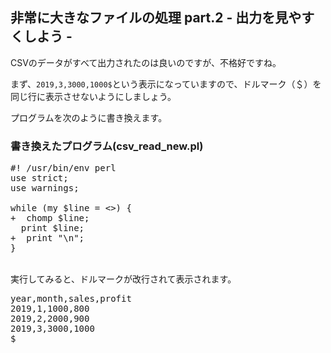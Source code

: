 <h2>非常に大きなファイルの処理 part.2 - 出力を見やすくしよう - </h2>

CSVのデータがすべて出力されたのは良いのですが、不格好ですね。

まず、`2019,3,3000,1000$`という表示になっていますので、ドルマーク（＄）を同じ行に表示させないようにしましょう。

プログラムを次のように書き換えます。

### 書き換えたプログラム(csv\_read\_new.pl)

<pre>
#! /usr/bin/env perl
use strict;
use warnings;

while (my $line = <>) {
+  chomp $line;
  print $line;
+  print "\n";
}
</pre>

<br>
実行してみると、ドルマークが改行されて表示されます。

<pre>
year,month,sales,profit
2019,1,1000,800
2019,2,2000,900
2019,3,3000,1000
$
</pre>
